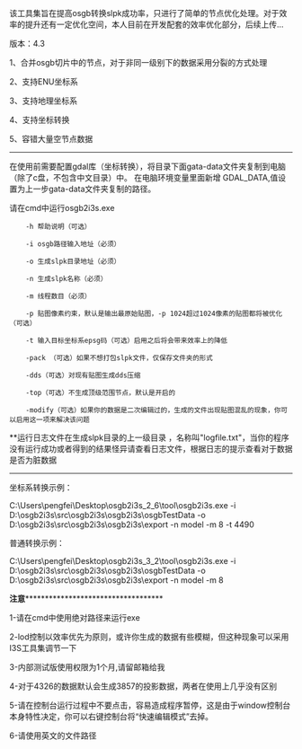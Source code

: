 该工具集旨在提高osgb转换slpk成功率，只进行了简单的节点优化处理。对于效率的提升还有一定优化空间，本人目前在开发配套的效率优化部分，后续上传...

版本：4.3

1、合并osgb切片中的节点，对于非同一级别下的数据采用分裂的方式处理

2、支持ENU坐标系

3、支持地理坐标系

4、支持坐标转换

5、容错大量空节点数据

-----------------------------------------------------------------------------

在使用前需要配置gdal库（坐标转换），将目录下面gata-data文件夹复制到电脑（除了c盘，不包含中文目录）中。
在电脑环境变量里面新增 GDAL_DATA,值设置为上一步gata-data文件夹复制的路径。

请在cmd中运行osgb2i3s.exe

        -h 帮助说明（可选）
        
        -i osgb路径输入地址（必须）
        
        -o 生成slpk目录地址（必须）
        
        -n 生成slpk名称（必须）
        
        -m 线程数目（必须）
        
        -p 贴图像素约束，默认是输出最原始贴图，-p 1024超过1024像素的贴图都将被优化（可选）
        
        -t 输入目标坐标系epsg码（可选）启用之后将会带来效率上的降低
        
        -pack （可选）如果不想打包slpk文件，仅保存文件夹的形式
        
        -dds（可选）对现有贴图生成dds压缩
        
        -top（可选）不生成顶级范围节点，默认是开启的
        
        -modify（可选）如果你的数据是二次编辑过的，生成的文件出现贴图混乱的现象，你可以启用这一项来解决该问题

**运行日志文件在生成slpk目录的上一级目录 ，名称叫"logfile.txt"，当你的程序没有运行成功或者得到的结果怪异请查看日志文件，根据日志的提示查看对于数据是否为脏数据

-----------------------------------------------------------------------------

坐标系转换示例：

C:\Users\pengfei\Desktop\osgb2i3s_2_6\tool\osgb2i3s.exe -i D:\osgb2i3s\src\osgb2i3s\osgb2i3s\osgbTestData -o D:\osgb2i3s\src\osgb2i3s\osgb2i3s\export -n model -m 8 -t 4490

普通转换示例：

C:\Users\pengfei\Desktop\osgb2i3s_3_2\tool\osgb2i3s.exe -i D:\osgb2i3s\src\osgb2i3s\osgb2i3s\osgbTestData -o D:\osgb2i3s\src\osgb2i3s\osgb2i3s\export -n model -m 8

****************************************************************注意***************************************************************************************************

1-请在cmd中使用绝对路径来运行exe

2-lod控制以效率优先为原则，或许你生成的数据有些模糊，但这种现象可以采用I3S工具集调节一下

3-内部测试版使用权限为1个月,请留邮箱给我

4-对于4326的数据默认会生成3857的投影数据，两者在使用上几乎没有区别

5-请在控制台运行过程中不要点击，容易造成程序暂停，这是由于window控制台本身特性决定，你可以右键控制台将“快速编辑模式”去掉。

6-请使用英文的文件路径
